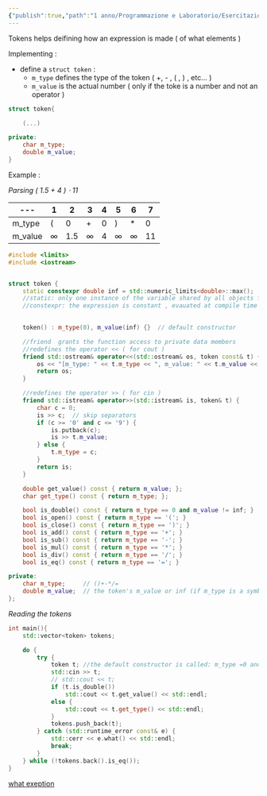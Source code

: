 ```yaml
---
{"publish":true,"path":"1 anno/Programmazione e Laboratorio/Esercitazioni/Tokens.md","permalink":"/1 anno/Programmazione e Laboratorio/Esercitazioni/Tokens/","PassFrontmatter":true}
---
```


Tokens helps deifining how an expression is made ( of what elements )

Implementing :

+ define a `struct token` :
	+ `m_type` defines the type of the token ( +, - , ( , ) , etc... )
	+ `m_value` is the actual number ( only if the toke is a number and not an operator )

```c++
struct token{

	(...)

private:
	char m_type;
	double m_value;
}
```

Example :

_Parsing ( 1.5 + 4 ) $\cdot$ 11_ 

|---|1|2|3|4|5|6|7|
|---|---|---|---|---|---|---|---|
|m_type|(|0|+|0|)|* |0|
|m_value|$\infty$|1.5|$\infty$|4|$\infty$|$\infty$|11|


```c++
#include <limits>
#include <iostream>


struct token {
    static constexpr double inf = std::numeric_limits<double>::max();
    //static: only one instance of the variable shared by all objects from the class
    //constexpr: the expression is constant , evauated at compile time 

	
    token() : m_type(0), m_value(inf) {}  // default constructor

	//friend  grants the function access to private data members
	//redefines the operator << ( for cout )
    friend std::ostream& operator<<(std::ostream& os, token const& t) {
        os << "[m_type: " << t.m_type << ", m_value: " << t.m_value << "]";
        return os;
    }

	//redefines the operator >> ( for cin )
    friend std::istream& operator>>(std::istream& is, token& t) {
        char c = 0;
        is >> c;  // skip separators
        if (c >= '0' and c <= '9') {
            is.putback(c);
            is >> t.m_value;
        } else {
            t.m_type = c;
        }
        return is;
    }

    double get_value() const { return m_value; };
    char get_type() const { return m_type; };

    bool is_double() const { return m_type == 0 and m_value != inf; }
    bool is_open() const { return m_type == '('; }
    bool is_close() const { return m_type == ')'; }
    bool is_add() const { return m_type == '+'; }
    bool is_sub() const { return m_type == '-'; }
    bool is_mul() const { return m_type == '*'; }
    bool is_div() const { return m_type == '/'; }
    bool is_eq() const { return m_type == '='; }

private:
    char m_type;     // ()+-*/=
    double m_value;  // the token's m_value or inf (if m_type is a symbol)
};
```

_Reading the tokens_

```c++
int main(){
	std::vector<token> tokens;

    do {
        try {
            token t; //the default constructor is called: m_type =0 and m_value =inf
            std::cin >> t;
            // std::cout << t;
            if (t.is_double())
                std::cout << t.get_value() << std::endl;
            else {
                std::cout << t.get_type() << std::endl;
            }
            tokens.push_back(t);
        } catch (std::runtime_error const& e) {
            std::cerr << e.what() << std::endl;
            break;
        }
    } while (!tokens.back().is_eq());
}

```

[what exeption](https://cplusplus.com/reference/exception/exception/what/)

